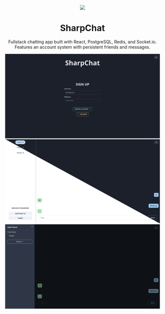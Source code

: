 <p align="center">
    <img src="https://raw.githubusercontent.com/nicholaschew11/sharpchat/master/client/public/favicon.ico">
</p>

<h1 align="center">SharpChat</h1>
<p align="center">Fullstack chatting app built with React, PostgreSQL, Redis, and Socket.io. Features an account system with persistent friends and messages.</p>

![image](https://raw.githubusercontent.com/nicholaschew11/sharpchat/master/client/public/signup.png)
![image](https://raw.githubusercontent.com/nicholaschew11/sharpchat/master/client/public/chatpage.png)
![image](https://raw.githubusercontent.com/nicholaschew11/sharpchat/master/client/public/addfriend.png)